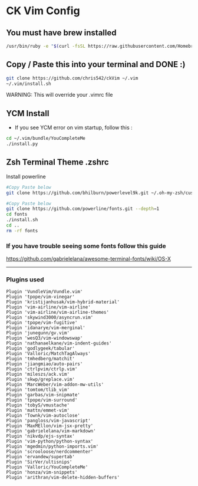 # CK Vim Config

## You must have brew installed

```bash
/usr/bin/ruby -e "$(curl -fsSL https://raw.githubusercontent.com/Homebrew/install/master/install)"
```

## Copy / Paste this into your terminal and DONE :)

```bash
git clone https://github.com/chris542/ckVim ~/.vim
~/.vim/install.sh
```

 WARNING: This will override your .vimrc file

## YCM Install
* If you see YCM error on vim startup, follow this :
```bash
cd ~/.vim/bundle/YouCompleteMe
./install.py
```

## Zsh Terminal Theme .zshrc
Install powerline
```bash
#Copy Paste below
git clone https://github.com/bhilburn/powerlevel9k.git ~/.oh-my-zsh/custom/themes/powerlevel9k

#Copy Paste below
git clone https://github.com/powerline/fonts.git --depth=1
cd fonts
./install.sh
cd ..
rm -rf fonts
```

### If you have trouble seeing some fonts follow this guide
https://github.com/gabrielelana/awesome-terminal-fonts/wiki/OS-X 


---

### Plugins used

    Plugin 'VundleVim/Vundle.vim'
    Plugin 'tpope/vim-vinegar'
    Plugin 'kristijanhusak/vim-hybrid-material'
    Plugin 'vim-airline/vim-airline'
    Plugin 'vim-airline/vim-airline-themes'
    Plugin 'skywind3000/asyncrun.vim'
    Plugin 'tpope/vim-fugitive'
    Plugin 'idanarye/vim-merginal'
    Plugin 'junegunn/gv.vim'
    Plugin 'wesQ3/vim-windowswap'
    Plugin 'nathanaelkane/vim-indent-guides'
    Plugin 'godlygeek/tabular'
    Plugin 'Valloric/MatchTagAlways'
    Plugin 'tmhedberg/matchit'
    Plugin 'jiangmiao/auto-pairs'
    Plugin 'ctrlpvim/ctrlp.vim'
    Plugin 'mileszs/ack.vim'
    Plugin 'skwp/greplace.vim'
    Plugin 'MarcWeber/vim-addon-mw-utils'
    Plugin 'tomtom/tlib_vim'
    Plugin 'garbas/vim-snipmate'
    Plugin 'tpope/vim-surround'
    Plugin 'tobyS/vmustache'
    Plugin 'mattn/emmet-vim'
    Plugin 'Townk/vim-autoclose'
    Plugin 'pangloss/vim-javascript'
    Plugin 'MaxMEllon/vim-jsx-pretty'
    Plugin 'gabrielelana/vim-markdown'
    Plugin 'nikvdp/ejs-syntax'
    Plugin 'vim-python/python-syntax'
    Plugin 'mgedmin/python-imports.vim'
    Plugin 'scrooloose/nerdcommenter'
    Plugin 'ervandew/supertab'
    Plugin 'SirVer/ultisnips'
    Plugin 'Valloric/YouCompleteMe'
    Plugin 'honza/vim-snippets'
    Plugin 'arithran/vim-delete-hidden-buffers'

